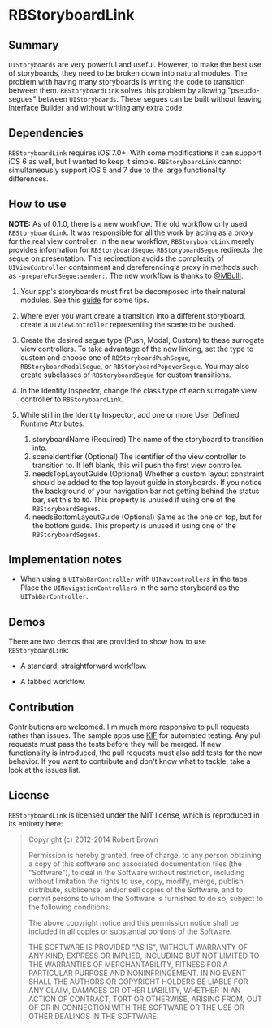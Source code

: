 # RBStoryboardLink

## Summary

`UIStoryboards` are very powerful and useful. However, to make the best use of storyboards, they need to be broken down into natural modules. The problem with having many storyboards is writing the code to transition between them. `RBStoryboardLink` solves this problem by allowing "pseudo-segues" between `UIStoryboards`. These segues can be built without leaving Interface Builder and without writing any extra code.

## Dependencies

`RBStoryboardLink` requires iOS 7.0+. With some modifications it can support iOS 6 as well, but I wanted to keep it simple. `RBStoryboardLink` cannot simultaneously support iOS 5 and 7 due to the large functionality differences.

## How to use

**NOTE:** As of 0.1.0, there is a new workflow. The old workflow only used `RBStoryboardLink`. It was responsible for all the work by acting as a proxy for the real view controller. In the new workflow, `RBStoryboardLink` merely provides information for `RBStoryboardSegue`. `RBStoryboardSegue` redirects the segue on presentation. This redirection avoids the complexity of `UIViewController` containment and dereferencing a proxy in methods such as `-prepareForSegue:sender:`. The new workflow is thanks to [@MBulli][3].

1. Your app's storyboards must first be decomposed into their natural modules. See this [guide][1] for some tips.

2. Where ever you want create a transition into a different storyboard, create a `UIViewController` representing the scene to be pushed.

3. Create the desired segue type (Push, Modal, Custom) to these surrogate view controllers. To take advantage of the new linking, set the type to custom and choose one of `RBStoryboardPushSegue`, `RBStoryboardModalSegue`, or `RBStoryboardPopoverSegue`. You may also create subclasses of `RBStoryboardSegue` for custom transitions.

4. In the Identity Inspector, change the class type of each surrogate view controller to `RBStoryboardLink`.

5. While still in the Identity Inspector, add one or more User Defined Runtime Attributes.

    1. storyboardName (Required) The name of the storyboard to transition into.
    2. sceneIdentifier (Optional) The identifier of the view controller to transition to. If left blank, this will push the first view controller.
    3. needsTopLayoutGuide (Optional) Whether a custom layout constraint should be added to the top layout guide in storyboards. If you notice the background of your navigation bar not getting behind the status bar, set this to `NO`. This property is unused if using one of the `RBStoryboardSegue`s.
    4. needsBottomLayoutGuide (Optional) Same as the one on top, but for the bottom guide. This property is unused if using one of the `RBStoryboardSegue`s.

## Implementation notes

* When using a `UITabBarController` with `UINavcontroller`s in the tabs. Place the `UINavigationController`s in the same storyboard as the `UITabBarController`.

## Demos

There are two demos that are provided to show how to use `RBStoryboardLink`:

* A standard, straightforward workflow.

* A tabbed workflow.

## Contribution

Contributions are welcomed. I'm much more responsive to pull requests rather than issues. The sample apps use [KIF][2] for automated testing. Any pull requests must pass the tests before they will be merged. If new functionality is introduced, the pull requests must also add tests for the new behavior. If you want to contribute and don't know what to tackle, take a look at the issues list.

## License

`RBStoryboardLink` is licensed under the MIT license, which is reproduced in its entirety here:

>Copyright (c) 2012-2014 Robert Brown
>
>Permission is hereby granted, free of charge, to any person obtaining a copy
>of this software and associated documentation files (the "Software"), to deal
>in the Software without restriction, including without limitation the rights
>to use, copy, modify, merge, publish, distribute, sublicense, and/or sell
>copies of the Software, and to permit persons to whom the Software is
>furnished to do so, subject to the following conditions:
>
>The above copyright notice and this permission notice shall be included in
>all copies or substantial portions of the Software.
>
>THE SOFTWARE IS PROVIDED "AS IS", WITHOUT WARRANTY OF ANY KIND, EXPRESS OR
>IMPLIED, INCLUDING BUT NOT LIMITED TO THE WARRANTIES OF MERCHANTABILITY,
>FITNESS FOR A PARTICULAR PURPOSE AND NONINFRINGEMENT. IN NO EVENT SHALL THE
>AUTHORS OR COPYRIGHT HOLDERS BE LIABLE FOR ANY CLAIM, DAMAGES OR OTHER
>LIABILITY, WHETHER IN AN ACTION OF CONTRACT, TORT OR OTHERWISE, ARISING FROM,
>OUT OF OR IN CONNECTION WITH THE SOFTWARE OR THE USE OR OTHER DEALINGS IN
>THE SOFTWARE.

  [1]: http://robsprogramknowledge.blogspot.com/2012/01/uistoryboard-best-practices.html
  [2]: https://github.com/kif-framework/KIF
  [3]: https://github.com/MBulli
